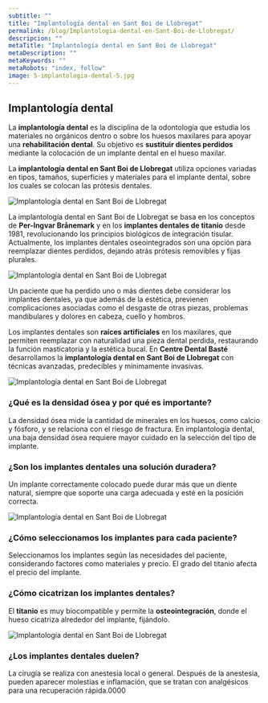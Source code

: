 ```yaml
---
subtitle: ""
title: "Implantología dental en Sant Boi de Llobregat"
permalink: /blog/Implantologia-dental-en-Sant-Boi-de-Llobregat/
descripcion: ""
metaTitle: "Implantología dental en Sant Boi de Llobregat"
metaDescription: ""
metaKeywords: ""
metaRobots: "index, follow"
image: 5-implantologia-dental-5.jpg
---
```


## Implantología dental

La **implantología dental** es la disciplina de la odontología que estudia los materiales no orgánicos dentro o sobre los huesos maxilares para apoyar una **rehabilitación dental**. Su objetivo es **sustituir dientes perdidos** mediante la colocación de un implante dental en el hueso maxilar.

La **implantología dental en Sant Boi de Llobregat** utiliza opciones variadas en tipos, tamaños, superficies y materiales para el implante dental, sobre los cuales se colocan las prótesis dentales.

![Implantología dental en Sant Boi de Llobregat](/assets/static/images/blog/blog-inner/implantologia-dental.jpg)

La implantología dental en Sant Boi de Llobregat se basa en los conceptos de **Per-Ingvar Brånemark** y en los **implantes dentales de titanio** desde 1981, revolucionando los principios biológicos de integración tisular. Actualmente, los implantes dentales oseointegrados son una opción para reemplazar dientes perdidos, dejando atrás prótesis removibles y fijas plurales.

![Implantología dental en Sant Boi de Llobregat](/assets/static/images/blog/blog-inner/implantologia-dental-inventor.jpg)

Un paciente que ha perdido uno o más dientes debe considerar los implantes dentales, ya que además de la estética, previenen complicaciones asociadas como el desgaste de otras piezas, problemas mandibulares y dolores en cabeza, cuello y hombros.

Los implantes dentales son **raíces artificiales** en los maxilares, que permiten reemplazar con naturalidad una pieza dental perdida, restaurando la función masticatoria y la estética bucal. En **Centre Dental Basté** desarrollamos la **implantología dental en Sant Boi de Llobregat** con técnicas avanzadas, predecibles y mínimamente invasivas.

![Implantología dental en Sant Boi de Llobregat](/assets/static/images/blog/blog-inner/implantologia-dental-3.jpg)

### ¿Qué es la densidad ósea y por qué es importante?

La densidad ósea mide la cantidad de minerales en los huesos, como calcio y fósforo, y se relaciona con el riesgo de fractura. En implantología dental, una baja densidad ósea requiere mayor cuidado en la selección del tipo de implante.

### ¿Son los implantes dentales una solución duradera?

Un implante correctamente colocado puede durar más que un diente natural, siempre que soporte una carga adecuada y esté en la posición correcta.

![Implantología dental en Sant Boi de Llobregat](/assets/static/images/blog/blog-inner/implantologia-dental-4.jpg)

### ¿Cómo seleccionamos los implantes para cada paciente?

Seleccionamos los implantes según las necesidades del paciente, considerando factores como materiales y precio. El grado del titanio afecta el precio del implante.

### ¿Cómo cicatrizan los implantes dentales?

El **titanio** es muy biocompatible y permite la **osteointegración**, donde el hueso cicatriza alrededor del implante, fijándolo.

![Implantología dental en Sant Boi de Llobregat](/assets/static/images/blog/blog-inner/implantologia-dental-2.jpg)

### ¿Los implantes dentales duelen?

La cirugía se realiza con anestesia local o general. Después de la anestesia, pueden aparecer molestias e inflamación, que se tratan con analgésicos para una recuperación rápida.0000
